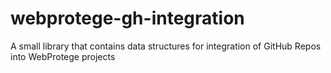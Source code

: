 # webprotege-gh-integration
A small library that contains data structures for integration of GitHub Repos into WebProtege projects
